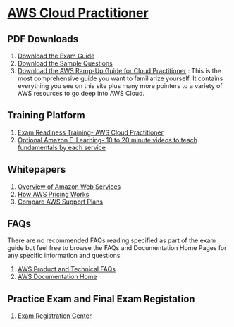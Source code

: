 # [AWS Cloud Practitioner](https://aws.amazon.com/certification/certified-cloud-practitioner/)

## PDF Downloads
1. [Download the Exam Guide](https://d1.awsstatic.com/training-and-certification/docs-cloud-practitioner/AWS-Certified-Cloud-Practitioner_Exam-Guide.pdf)
2. [Download the Sample Questions](https://d1.awsstatic.com/training-and-certification/docs-cloud-practitioner/AWS-Certified-Cloud-Practitioner_Sample-Questions.pdf)
3. [Download the AWS Ramp-Up Guide for Cloud Practitioner](https://d1.awsstatic.com/training-and-certification/ramp-up_guides/Ramp-Up_Guide_CloudPractitioner.pdf) : This is the most comprehensive guide you want to familiarize yourself. It contains everything you see on this site plus many more pointers to a variety of AWS resources to go deep into AWS Cloud.

## Training Platform
1. [Exam Readiness Training- AWS Cloud Practitioner](https://www.aws.training/Details/eLearning?id=60697)
2. [Optional Amazon E-Learning- 10 to 20 minute videos to teach fundamentals by each service](https://www.aws.training/LearningLibrary?query=&filters=Role%3A67%20Language%3A1%20SkillLevel%3A6%2C6%20DeliveryFormat%3A1%2C4%2C6%2C7%2C8&from=0&size=15&sort=_score)

## Whitepapers
1. [Overview of Amazon Web Services](https://d1.awsstatic.com/whitepapers/aws-overview.pdf)
2. [How AWS Pricing Works](https://docs.aws.amazon.com/whitepapers/latest/how-aws-pricing-works/how-aws-pricing-works.pdf#welcome)
3. [Compare AWS Support Plans](https://aws.amazon.com/premiumsupport/plans/)

## FAQs
There are no recommended FAQs reading specified as part of the exam guide but feel free to browse the FAQs and Documentation Home Pages for any specific information and questions.
1. [AWS Product and Technical FAQs](https://aws.amazon.com/faqs/)
2. [AWS Documentation Home](https://docs.aws.amazon.com/)

## Practice Exam and Final Exam Registation
1. [Exam Registration Center](https://www.aws.training/certification?src=cert-prep)

